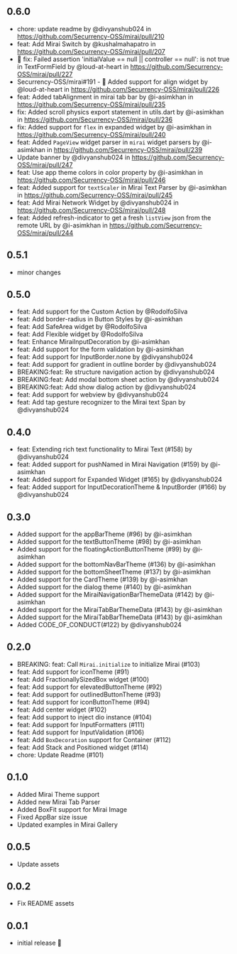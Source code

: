 ## 0.6.0

* chore: update readme by @divyanshub024 in https://github.com/Securrency-OSS/mirai/pull/210
* feat: Add Mirai Switch by @kushalmahapatro in https://github.com/Securrency-OSS/mirai/pull/207
* :bug: fix: Failed assertion 'initialValue == null || controller == null': is not true in TextFormField by @loud-at-heart in https://github.com/Securrency-OSS/mirai/pull/227
* Securrency-OSS/mirai#191 - :rocket: Added support for align widget by @loud-at-heart in https://github.com/Securrency-OSS/mirai/pull/226
* feat: Added tabAlignment in mirai tab bar by @i-asimkhan in https://github.com/Securrency-OSS/mirai/pull/235
* fix: Added scroll physics export statement in utils.dart by @i-asimkhan in https://github.com/Securrency-OSS/mirai/pull/236
* fix: Added support for `flex` in expanded widget by @i-asimkhan in https://github.com/Securrency-OSS/mirai/pull/240
* feat: Added `PageView` widget parser in `mirai` widget parsers by @i-asimkhan in https://github.com/Securrency-OSS/mirai/pull/239
* Update banner by @divyanshub024 in https://github.com/Securrency-OSS/mirai/pull/247
* feat: Use app theme colors in color property by @i-asimkhan in https://github.com/Securrency-OSS/mirai/pull/246
* feat: Added support for `textScaler` in Mirai Text Parser by @i-asimkhan in https://github.com/Securrency-OSS/mirai/pull/245
* feat: Add Mirai Network Widget by @divyanshub024 in https://github.com/Securrency-OSS/mirai/pull/248
* feat: Added refresh-indicator to get a fresh `listView` json from the remote URL by @i-asimkhan in https://github.com/Securrency-OSS/mirai/pull/244

## 0.5.1

- minor changes

## 0.5.0

- feat: Add support for the Custom Action by @RodolfoSilva
- feat: Add border-radius in Button Styles by @i-asimkhan
- feat: Add SafeArea widget by @RodolfoSilva
- feat: Add Flexible widget by @RodolfoSilva
- feat: Enhance MiraiInputDecoration by @i-asimkhan
- feat: Add support for the form validation by @i-asimkhan
- feat: Add support for InputBorder.none by @divyanshub024
- feat: Add support for gradient in outline border by @divyanshub024
- BREAKING:feat: Re structure navigation action by @divyanshub024
- BREAKING:feat: Add modal bottom sheet action by @divyanshub024
- BREAKING:feat: Add show dialog action by @divyanshub024
- feat: Add support for webview by @divyanshub024
- feat: Add tap gesture recognizer to the Mirai text Span by @divyanshub024

## 0.4.0

- feat: Extending rich text functionality to Mirai Text (#158) by @divyanshub024
- feat: Added support for pushNamed in Mirai Navigation (#159) by @i-asimkhan
- feat: Added support for Expanded Widget (#165) by @divyanshub024
- feat: Added support for InputDecorationTheme & InputBorder (#166) by @divyanshub024

## 0.3.0

- Added support for the appBarTheme (#96) by @i-asimkhan
- Added support for the textButtonTheme (#98) by @i-asimkhan
- Added support for the floatingActionButtonTheme (#99) by @i-asimkhan
- Added support for the bottomNavBarTheme (#136) by @i-asimkhan
- Added support for the bottomSheetTheme (#137) by @i-asimkhan
- Added support for the CardTheme (#139) by @i-asimkhan
- Added support for the dialog theme (#140) by @i-asimkhan
- Added support for the MiraiNavigationBarThemeData (#142) by @i-asimkhan
- Added support for the MiraiTabBarThemeData (#143) by @i-asimkhan
- Added support for the MiraiTabBarThemeData (#143) by @i-asimkhan
- Added CODE_OF_CONDUCT(#122) by @divyanshub024

## 0.2.0

* BREAKING: feat: Call `Mirai.initialize` to initialize Mirai (#103)
* feat: Add support for iconTheme (#91)
* feat: Add FractionallySizedBox widget (#100)
* feat: Add support for elevatedButtonTheme (#92)
* feat: Add support for outlinedButtonTheme (#93)
* feat: Add support for iconButtonTheme (#94)
* feat: Add center widget (#102)
* feat: Add support to inject dio instance (#104)
* feat: Add support for InputFormatters (#111)
* feat: Add support for InputValidation (#106)
* feat: Add `BoxDecoration` support for Container (#112)
* feat: Add Stack and Positioned widget (#114)
* chore: Update Readme (#101)

## 0.1.0

* Added Mirai Theme support
* Added new Mirai Tab Parser
* Added BoxFit support for Mirai Image 
* Fixed AppBar size issue
* Updated examples in Mirai Gallery

## 0.0.5

* Update assets

## 0.0.2

* Fix README assets

## 0.0.1

* initial release 🎉
